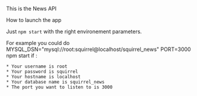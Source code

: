 This is the News API

How to launch the app

Just `npm start` with the right environement parameters.

For example you could do MYSQL_DSN="mysql://root:squirrel@localhost/squirrel_news" PORT=3000 npm start if :

    * Your username is root
    * Your password is squirrel
    * Your hostname is localhost
    * Your database name is squirrel_news
    * The port you want to listen to is 3000
